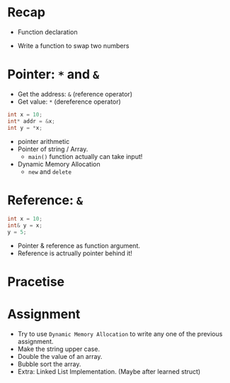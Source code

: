 # Recap

- Function declaration

- Write a function to swap two numbers


# Pointer: `*` and `&`

- Get the address: `&` (reference operator)
- Get value: `*` (dereference operator)

```C++
int x = 10;
int* addr = &x;
int y = *x;
```

- pointer arithmetic
- Pointer of string / Array.
  - `main()` function actually can take input!
- Dynamic Memory Allocation
  - `new` and `delete`


# Reference: `&`

```C++
int x = 10;
int& y = x;
y = 5;
```

- Pointer & reference as function argument.
- Reference is actrually pointer behind it!

# Pracetise


# Assignment
- Try to use `Dynamic Memory Allocation` to write any one of the previous assignment.
- Make the string upper case.
- Double the value of an array.
- Bubble sort the array.
- Extra: Linked List Implementation. (Maybe after learned struct)